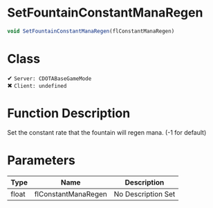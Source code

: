# SetFountainConstantManaRegen
```js
void SetFountainConstantManaRegen(flConstantManaRegen)
```
# Class
✔ `Server: CDOTABaseGameMode`  
✖ `Client: undefined`  

# Function Description
Set the constant rate that the fountain will regen mana. (-1 for default)
# Parameters
Type|Name|Description
--|--|--
float|flConstantManaRegen|No Description Set
